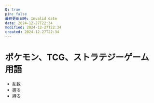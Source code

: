 ```yaml
---
Q: true
pin: false
最終更新日時: Invalid date
date: 2024-12-27T22:34
modified: 2024-12-27T22:34
created: 2024-12-27T22:34
---
```

# ポケモン、TCG、ストラテジーゲーム用語

- 乱数
- 握る
- 縛る